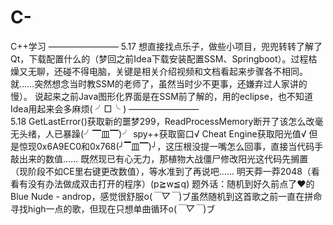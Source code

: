 # C-
C++学习
    ————————
5.17
想直接找点乐子，做些小项目，兜兜转转了解了Qt，下载配置什么的（梦回之前Idea下载安装配置SSM、Springboot）。过程枯燥又无聊，还碰不得电脑，关键是相关介绍视频和文档看起来步骤各不相同。就……突然想念当时教SSM的老师了，虽然当时少不更事，还嫌弃过人家讲的慢）。
说起来之前Java图形化界面是在SSM前了解的，用的eclipse，也不知道Idea用起来会多麻烦( ╯□╰ )
    ————————    
5.18
GetLastError()获取新的噩梦299，ReadProcessMemory断开了该怎么改毫无头绪，人已暴躁(╯▔皿▔)╯
spy++获取窗口√
Cheat Engine获取阳光值√
但是惊现0x6A9EC0和0x768(╯▔皿▔)╯，这压根没提一嘴怎么回事，直接当代码手敲出来的数值……
既然现已有心无力，那植物大战僵尸修改阳光这代码先搁置（现阶段不如CE里右键更改数值），等水准到了再说吧……
明天莽一莽2048（看看有没有办法做成双击打开的程序）(p≧w≦q)
题外话：随机到好久前点了♥的Blue Nude - androp，感觉很舒服o(*￣▽￣*)ブ虽然随机到这首歌之前一直在拼命寻找high一点的歌，但现在只想单曲循环o(*￣▽￣*)ブ
